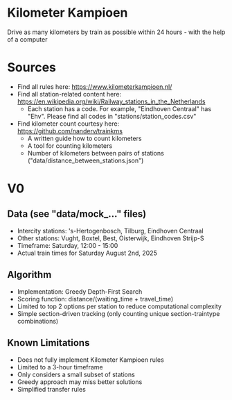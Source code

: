 # Kilometer Kampioen
Drive as many kilometers by train as possible within 24 hours - with the help of a computer

# Sources
- Find all rules here: https://www.kilometerkampioen.nl/
- Find all station-related content here: https://en.wikipedia.org/wiki/Railway_stations_in_the_Netherlands
    - Each station has a code. For example, "Eindhoven Centraal" has "Ehv". Please find all codes in "stations/station_codes.csv"
- Find kilometer count courtesy here: https://github.com/nanderv/trainkms
    - A written guide how to count kilometers
    - A tool for counting kilometers
    - Number of kilometers between pairs of stations ("data/distance_between_stations.json")

# V0
## Data (see "data/mock_..." files)
- Intercity stations: 's-Hertogenbosch, Tilburg, Eindhoven Centraal
- Other stations: Vught, Boxtel, Best, Oisterwijk, Eindhoven Strijp-S
- Timeframe: Saturday, 12:00 - 15:00
- Actual train times for Saturday August 2nd, 2025

## Algorithm
- Implementation: Greedy Depth-First Search
- Scoring function: distance/(waiting_time + travel_time)
- Limited to top 2 options per station to reduce computational complexity
- Simple section-driven tracking (only counting unique section-traintype combinations)

## Known Limitations
- Does not fully implement Kilometer Kampioen rules
- Limited to a 3-hour timeframe
- Only considers a small subset of stations
- Greedy approach may miss better solutions
- Simplified transfer rules